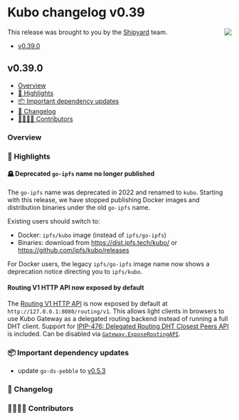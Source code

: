 # Kubo changelog v0.39

<a href="https://ipshipyard.com/"><img align="right" src="https://github.com/user-attachments/assets/39ed3504-bb71-47f6-9bf8-cb9a1698f272" /></a>

This release was brought to you by the [Shipyard](https://ipshipyard.com/) team.

- [v0.39.0](#v0390)

## v0.39.0

- [Overview](#overview)
- [🔦 Highlights](#-highlights)
- [📦️ Important dependency updates](#-important-dependency-updates)
- [📝 Changelog](#-changelog)
- [👨‍👩‍👧‍👦 Contributors](#-contributors)

### Overview

### 🔦 Highlights

#### 🪦 Deprecated `go-ipfs` name no longer published

The `go-ipfs` name was deprecated in 2022 and renamed to `kubo`. Starting with this release, we have stopped publishing Docker images and distribution binaries under the old `go-ipfs` name.

Existing users should switch to:
- Docker: `ipfs/kubo` image (instead of `ipfs/go-ipfs`)
- Binaries: download from https://dist.ipfs.tech/kubo/ or https://github.com/ipfs/kubo/releases

For Docker users, the legacy `ipfs/go-ipfs` image name now shows a deprecation notice directing you to `ipfs/kubo`.

#### Routing V1 HTTP API now exposed by default

The [Routing V1 HTTP API](https://specs.ipfs.tech/routing/http-routing-v1/) is now exposed by default at `http://127.0.0.1:8080/routing/v1`. This allows light clients in browsers to use Kubo Gateway as a delegated routing backend instead of running a full DHT client. Support for [IPIP-476: Delegated Routing DHT Closest Peers API](https://github.com/ipfs/specs/pull/476) is included. Can be disabled via [`Gateway.ExposeRoutingAPI`](https://github.com/ipfs/kubo/blob/master/docs/config.md#gatewayexposeroutingapi).

### 📦️ Important dependency updates

- update `go-ds-pebble` to [v0.5.3](https://github.com/ipfs/go-ds-pebble/releases/tag/v0.5.3)

### 📝 Changelog

### 👨‍👩‍👧‍👦 Contributors

